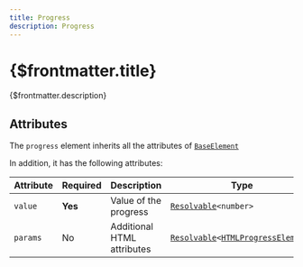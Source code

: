 ```yaml
---
title: Progress
description: Progress
---
```


# {$frontmatter.title}

{$frontmatter.description}

## Attributes

The `progress` element inherits all the attributes of [`BaseElement`](../%5B...2%5Dconfiguration/%5B...3%5Dbase-element.md)

In addition, it has the following attributes:

| Attribute | Required | Description                | Type                                                                                                                                                                         | Example          |
| --------- | -------- | :------------------------- | ---------------------------------------------------------------------------------------------------------------------------------------------------------------------------- | ---------------- |
| `value`   | **Yes**  | Value of the progress      | <code>[Resolvable](../%5B...1%5Dgetting-started/%5B...3%5Dresolvable.md)\<number\></code>                                                                                    | `0.5`            |
| `params`  | No       | Additional HTML attributes | <code>[Resolvable](../%5B...1%5Dgetting-started/%5B...3%5Dresolvable.md)<[HTMLProgressElement](https://developer.mozilla.org/en-US/docs/Web/API/HTMLProgressElement)></code> | `{class: 'red'}` |
